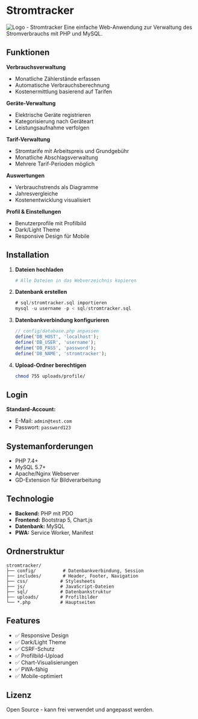 # Stromtracker
![Logo - Stromtracker](https://rnu.ovh/8w "Logo")
Eine einfache Web-Anwendung zur Verwaltung des Stromverbrauchs mit PHP und MySQL.

## Funktionen

**Verbrauchsverwaltung**
- Monatliche Zählerstände erfassen
- Automatische Verbrauchsberechnung
- Kostenermittlung basierend auf Tarifen

**Geräte-Verwaltung**
- Elektrische Geräte registrieren
- Kategorisierung nach Geräteart
- Leistungsaufnahme verfolgen

**Tarif-Verwaltung**
- Stromtarife mit Arbeitspreis und Grundgebühr
- Monatliche Abschlagsverwaltung
- Mehrere Tarif-Perioden möglich

**Auswertungen**
- Verbrauchstrends als Diagramme
- Jahresvergleiche
- Kostenentwicklung visualisiert

**Profil & Einstellungen**
- Benutzerprofile mit Profilbild
- Dark/Light Theme
- Responsive Design für Mobile

## Installation

1. **Dateien hochladen**
   ```bash
   # Alle Dateien in das Webverzeichnis kopieren
   ```

2. **Datenbank erstellen**
   ```sql
   # sql/stromtracker.sql importieren
   mysql -u username -p < sql/stromtracker.sql
   ```

3. **Datenbankverbindung konfigurieren**
   ```php
   // config/database.php anpassen
   define('DB_HOST', 'localhost');
   define('DB_USER', 'username');
   define('DB_PASS', 'password');
   define('DB_NAME', 'stromtracker');
   ```

4. **Upload-Ordner berechtigen**
   ```bash
   chmod 755 uploads/profile/
   ```

## Login

**Standard-Account:**
- E-Mail: `admin@test.com`
- Passwort: `password123`

## Systemanforderungen

- PHP 7.4+
- MySQL 5.7+
- Apache/Nginx Webserver
- GD-Extension für Bildverarbeitung

## Technologie

- **Backend:** PHP mit PDO
- **Frontend:** Bootstrap 5, Chart.js
- **Datenbank:** MySQL
- **PWA:** Service Worker, Manifest

## Ordnerstruktur

```
stromtracker/
├── config/          # Datenbankverbindung, Session
├── includes/        # Header, Footer, Navigation  
├── css/            # Stylesheets
├── js/             # JavaScript-Dateien
├── sql/            # Datenbankstruktur
├── uploads/        # Profilbilder
└── *.php           # Hauptseiten
```

## Features

- ✅ Responsive Design
- ✅ Dark/Light Theme
- ✅ CSRF-Schutz
- ✅ Profilbild-Upload
- ✅ Chart-Visualisierungen
- ✅ PWA-fähig
- ✅ Mobile-optimiert

## Lizenz

Open Source - kann frei verwendet und angepasst werden.
